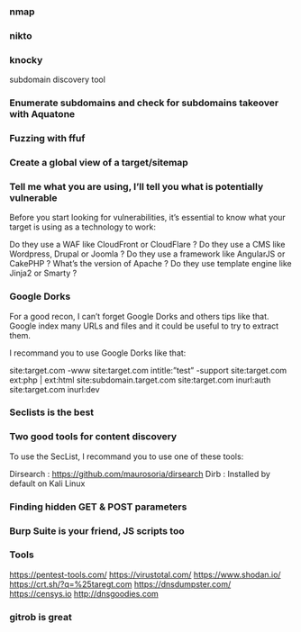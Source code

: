 ### nmap 

### nikto

### knocky
subdomain discovery tool

### Enumerate subdomains and check for subdomains takeover with Aquatone

### Fuzzing with ffuf

### Create a global view of a target/sitemap

### Tell me what you are using, I’ll tell you what is potentially vulnerable

Before you start looking for vulnerabilities, it’s essential to know what your target is using as a technology to work:

Do they use a WAF like CloudFront or CloudFlare ?
Do they use a CMS like Wordpress, Drupal or Joomla ?
Do they use a framework like AngularJS or CakePHP ?
What’s the version of Apache ?
Do they use template engine like Jinja2 or Smarty ?

### Google Dorks

For a good recon, I can’t forget Google Dorks and others tips like that. Google index many URLs and files and it could be useful to try to extract them.

I recommand you to use Google Dorks like that:

site:target.com -www
site:target.com intitle:”test” -support
site:target.com ext:php | ext:html
site:subdomain.target.com
site:target.com inurl:auth
site:target.com inurl:dev

### Seclists is the best

### Two good tools for content discovery

To use the SecList, I recommand you to use one of these tools:
	
Dirsearch : https://github.com/maurosoria/dirsearch
Dirb : Installed by default on Kali Linux

### Finding hidden GET & POST parameters

### Burp Suite is your friend, JS scripts too

### Tools

https://pentest-tools.com/
https://virustotal.com/
https://www.shodan.io/
https://crt.sh/?q=%25taregt.com
https://dnsdumpster.com/
https://censys.io
http://dnsgoodies.com

### gitrob is great


